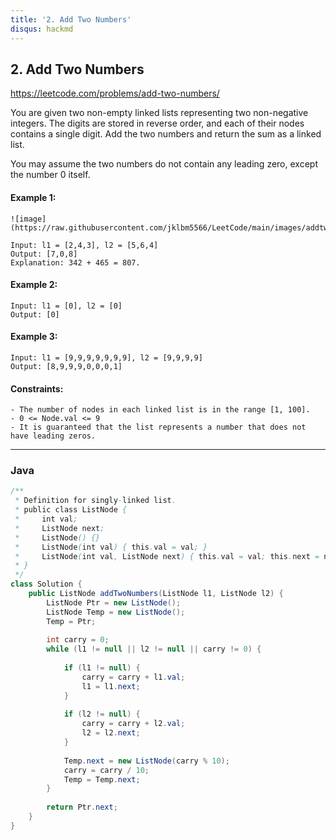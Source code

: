 ```yaml
---
title: '2. Add Two Numbers'
disqus: hackmd
---
```


## 2. Add Two Numbers
https://leetcode.com/problems/add-two-numbers/

You are given two non-empty linked lists representing two non-negative integers. The digits are stored in reverse order, and each of their nodes contains a single digit. Add the two numbers and return the sum as a linked list.

You may assume the two numbers do not contain any leading zero, except the number 0 itself.

#### Example 1:
```
![image](https://raw.githubusercontent.com/jklbm5566/LeetCode/main/images/addtwonumber1.jpg)

Input: l1 = [2,4,3], l2 = [5,6,4]
Output: [7,0,8]
Explanation: 342 + 465 = 807.
```

#### Example 2:
```
Input: l1 = [0], l2 = [0]
Output: [0]
```

#### Example 3:
```
Input: l1 = [9,9,9,9,9,9,9], l2 = [9,9,9,9]
Output: [8,9,9,9,0,0,0,1]
```

#### Constraints:
```
- The number of nodes in each linked list is in the range [1, 100].
- 0 <= Node.val <= 9
- It is guaranteed that the list represents a number that does not have leading zeros.
```

---
### Java

```java =
/**
 * Definition for singly-linked list.
 * public class ListNode {
 *     int val;
 *     ListNode next;
 *     ListNode() {}
 *     ListNode(int val) { this.val = val; }
 *     ListNode(int val, ListNode next) { this.val = val; this.next = next; }
 * }
 */
class Solution {
    public ListNode addTwoNumbers(ListNode l1, ListNode l2) {
        ListNode Ptr = new ListNode();
        ListNode Temp = new ListNode();
        Temp = Ptr;
        
        int carry = 0;
        while (l1 != null || l2 != null || carry != 0) {
            
            if (l1 != null) {
                carry = carry + l1.val;
                l1 = l1.next;
            }
            
            if (l2 != null) {
                carry = carry + l2.val;
                l2 = l2.next;
            }
            
            Temp.next = new ListNode(carry % 10);
            carry = carry / 10;
            Temp = Temp.next;
        }
        
        return Ptr.next;
    }
}
```
